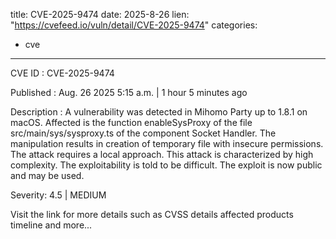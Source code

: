  
title: CVE-2025-9474
date: 2025-8-26
lien: "https://cvefeed.io/vuln/detail/CVE-2025-9474"
categories:
  - cve
---

CVE ID : CVE-2025-9474

Published :  Aug. 26
2025
5:15 a.m. | 1 hour
5 minutes ago

Description : A vulnerability was detected in Mihomo Party up to 1.8.1 on macOS. Affected is the function enableSysProxy of the file src/main/sys/sysproxy.ts of the component Socket Handler. The manipulation results in creation of temporary file with insecure permissions. The attack requires a local approach. This attack is characterized by high complexity. The exploitability is told to be difficult. The exploit is now public and may be used.

Severity: 4.5 | MEDIUM

Visit the link for more details
such as CVSS details
affected products
timeline
and more...
